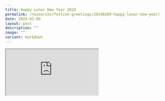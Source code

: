 ```yaml
---
title: Happy Lunar New Year 2024
permalink: /resources/festive-greetings/20240209-happy-lunar-new-year/
date: 2024-02-09
layout: post
description: ""
image: ""
variant: markdown
---
```

<iframe src="https://www.facebook.com/plugins/video.php?href=https%3A%2F%2Fwww.facebook.com%2Falpshealthcaresupplychain%2Fvideos%2F407987248426962%2F&amp;width=560&amp;show\_text=true&amp;height=778&amp;appId"></iframe>